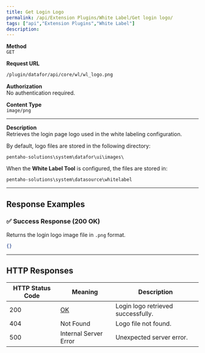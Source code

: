 ```yaml
---
title: Get Login Logo
permalink: /api/Extension Plugins/White Label/Get login logo/
tags: ["api","Extension Plugins","White Label"]
description:
---
```


**Method**  
`GET`

**Request URL**
```html
/plugin/datafor/api/core/wl/wl_logo.png
```

**Authorization**  
No authentication required.

**Content Type**  
`image/png`

---

**Description**  
Retrieves the login page logo used in the white labeling configuration.

By default, logo files are stored in the following directory:
```
pentaho-solutions\system\datafor\ui\images\
```
When the **White Label Tool** is configured, the files are stored in:
```
pentaho-solutions\system\datasource\whitelabel
```

---

## **Response Examples**

### ✅ Success Response (200 OK)
Returns the login logo image file in `.png` format.

```json
{}
```

---

## **HTTP Responses**

| HTTP Status Code | Meaning                                                 | Description |
|------------------|---------------------------------------------------------|-------------|
| 200              | [OK](https://tools.ietf.org/html/rfc7231#section-6.3.1) | Login logo retrieved successfully. |
| 404              | Not Found                                               | Logo file not found. |
| 500              | Internal Server Error                                   | Unexpected server error. |